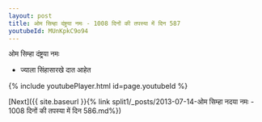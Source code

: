 ```yaml
---
layout: post
title: ओम सिम्हा दंष्ट्रया नमः - 1008 दिनों की तपस्या में दिन 587
youtubeId: MUnKpkC9o94
---
```

 
 
 ओम सिम्हा दंष्ट्रया नमः  
 
 -  ज्याला सिंहासारखे दात आहेत 
 
  
 
  
 
 
 
 
 
 


{% include youtubePlayer.html id=page.youtubeId %}
 
[Next]({{ site.baseurl }}{% link  split1/_posts/2013-07-14-ओम सिम्हा नदया नमः - 1008 दिनों की तपस्या में दिन 586.md%})
 
